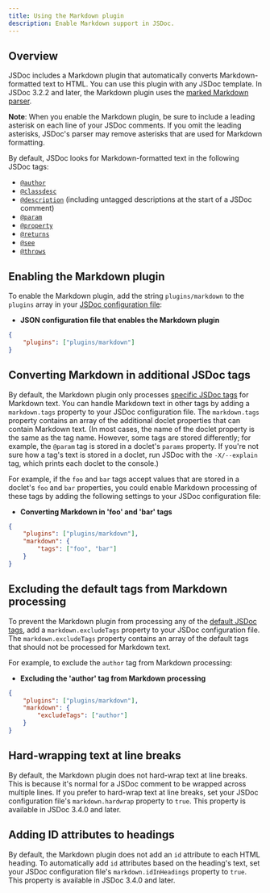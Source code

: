```yaml
---
title: Using the Markdown plugin
description: Enable Markdown support in JSDoc.
---
```


## Overview

JSDoc includes a Markdown plugin that automatically converts Markdown-formatted text to HTML. You
can use this plugin with any JSDoc template. In JSDoc 3.2.2 and later, the Markdown plugin uses the
[marked Markdown parser][marked].

**Note**: When you enable the Markdown plugin, be sure to include a leading asterisk on each line of
your JSDoc comments. If you omit the leading asterisks, JSDoc's parser may remove asterisks that are
used for Markdown formatting.

<a name="default-tags"></a>
By default, JSDoc looks for Markdown-formatted text in the following JSDoc tags:

+ [`@author`][author-tag]
+ [`@classdesc`][classdesc-tag]
+ [`@description`][description-tag] (including untagged descriptions at the start of a JSDoc
comment)
+ [`@param`][param-tag]
+ [`@property`][property-tag]
+ [`@returns`][returns-tag]
+ [`@see`][see-tag]
+ [`@throws`][throws-tag]

[additional-tags]: #additional-tags
[author-tag]: tags-author
[classdesc-tag]: tags-classdesc
[description-tag]: tags-description
[marked]: https://github.com/chjj/marked
[param-tag]: tags-param
[property-tag]: tags-property
[returns-tag]: tags-returns
[see-tag]: tags-see
[throws-tag]: tags-throws


## Enabling the Markdown plugin

To enable the Markdown plugin, add the string `plugins/markdown` to the `plugins` array in your
[JSDoc configuration file][config-file]:

* **JSON configuration file that enables the Markdown plugin**

```json
{
    "plugins": ["plugins/markdown"]
}
```


[config-file]: about-configuring-jsdoc


## Converting Markdown in additional JSDoc tags

By default, the Markdown plugin only processes [specific JSDoc tags][default-tags] for Markdown
text. You can handle Markdown text in other tags by adding a `markdown.tags` property to your JSDoc
configuration file. The `markdown.tags` property contains an array of the additional doclet
properties that can contain Markdown text. (In most cases, the name of the doclet property is the
same as the tag name. However, some tags are stored differently; for example, the `@param` tag is
stored in a doclet's `params` property. If you're not sure how a tag's text is stored in a doclet,
run JSDoc with the `-X/--explain` tag, which prints each doclet to the console.)

For example, if the `foo` and `bar` tags accept values that are stored in a doclet's `foo` and `bar`
properties, you could enable Markdown processing of these tags by adding the following settings to
your JSDoc configuration file:

* **Converting Markdown in 'foo' and 'bar' tags**

```json
{
    "plugins": ["plugins/markdown"],
    "markdown": {
        "tags": ["foo", "bar"]
    }
}
```


[default-tags]: #default-tags


## Excluding the default tags from Markdown processing

To prevent the Markdown plugin from processing any of the [default JSDoc tags][default-tags], add a
`markdown.excludeTags` property to your JSDoc configuration file. The `markdown.excludeTags`
property contains an array of the default tags that should not be processed for Markdown text.

For example, to exclude the `author` tag from Markdown processing:

* **Excluding the 'author' tag from Markdown processing**

```json
{
    "plugins": ["plugins/markdown"],
    "markdown": {
        "excludeTags": ["author"]
    }
}
```



## Hard-wrapping text at line breaks

By default, the Markdown plugin does not hard-wrap text at line breaks. This is because it's normal
for a JSDoc comment to be wrapped across multiple lines. If you prefer to hard-wrap text at line
breaks, set your JSDoc configuration file's `markdown.hardwrap` property to `true`. This property is
available in JSDoc 3.4.0 and later.


## Adding ID attributes to headings

By default, the Markdown plugin does not add an `id` attribute to each HTML heading. To
automatically add `id` attributes based on the heading's text, set your JSDoc configuration file's
`markdown.idInHeadings` property to `true`. This property is available in JSDoc 3.4.0 and later.
